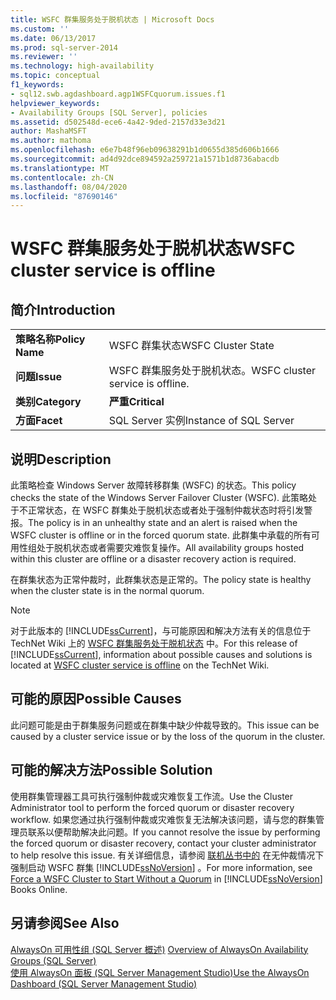 ```yaml
---
title: WSFC 群集服务处于脱机状态 | Microsoft Docs
ms.custom: ''
ms.date: 06/13/2017
ms.prod: sql-server-2014
ms.reviewer: ''
ms.technology: high-availability
ms.topic: conceptual
f1_keywords:
- sql12.swb.agdashboard.agp1WSFCquorum.issues.f1
helpviewer_keywords:
- Availability Groups [SQL Server], policies
ms.assetid: d502548d-ece6-4a42-9ded-2157d33e3d21
author: MashaMSFT
ms.author: mathoma
ms.openlocfilehash: e6e7b48f96eb09638291b1d0655d385d606b1666
ms.sourcegitcommit: ad4d92dce894592a259721a1571b1d8736abacdb
ms.translationtype: MT
ms.contentlocale: zh-CN
ms.lasthandoff: 08/04/2020
ms.locfileid: "87690146"
---
```

# <a name="wsfc-cluster-service-is-offline"></a><span data-ttu-id="fa677-102">WSFC 群集服务处于脱机状态</span><span class="sxs-lookup"><span data-stu-id="fa677-102">WSFC cluster service is offline</span></span>
    
## <a name="introduction"></a><span data-ttu-id="fa677-103">简介</span><span class="sxs-lookup"><span data-stu-id="fa677-103">Introduction</span></span>  
  
|||  
|-|-|  
|<span data-ttu-id="fa677-104">**策略名称**</span><span class="sxs-lookup"><span data-stu-id="fa677-104">**Policy Name**</span></span>|<span data-ttu-id="fa677-105">WSFC 群集状态</span><span class="sxs-lookup"><span data-stu-id="fa677-105">WSFC Cluster State</span></span>|  
|<span data-ttu-id="fa677-106">**问题**</span><span class="sxs-lookup"><span data-stu-id="fa677-106">**Issue**</span></span>|<span data-ttu-id="fa677-107">WSFC 群集服务处于脱机状态。</span><span class="sxs-lookup"><span data-stu-id="fa677-107">WSFC cluster service is offline.</span></span>|  
|<span data-ttu-id="fa677-108">**类别**</span><span class="sxs-lookup"><span data-stu-id="fa677-108">**Category**</span></span>|<span data-ttu-id="fa677-109">**严重**</span><span class="sxs-lookup"><span data-stu-id="fa677-109">**Critical**</span></span>|  
|<span data-ttu-id="fa677-110">**方面**</span><span class="sxs-lookup"><span data-stu-id="fa677-110">**Facet**</span></span>|<span data-ttu-id="fa677-111">SQL Server 实例</span><span class="sxs-lookup"><span data-stu-id="fa677-111">Instance of SQL Server</span></span>|  
  
## <a name="description"></a><span data-ttu-id="fa677-112">说明</span><span class="sxs-lookup"><span data-stu-id="fa677-112">Description</span></span>  
 <span data-ttu-id="fa677-113">此策略检查 Windows Server 故障转移群集 (WSFC) 的状态。</span><span class="sxs-lookup"><span data-stu-id="fa677-113">This policy checks the state of the Windows Server Failover Cluster (WSFC).</span></span> <span data-ttu-id="fa677-114">此策略处于不正常状态，在 WSFC 群集处于脱机状态或者处于强制仲裁状态时将引发警报。</span><span class="sxs-lookup"><span data-stu-id="fa677-114">The policy is in an unhealthy state and an alert is raised when the WSFC cluster is offline or in the forced quorum state.</span></span> <span data-ttu-id="fa677-115">此群集中承载的所有可用性组处于脱机状态或者需要灾难恢复操作。</span><span class="sxs-lookup"><span data-stu-id="fa677-115">All availability groups hosted within this cluster are offline or a disaster recovery action is required.</span></span>  
  
 <span data-ttu-id="fa677-116">在群集状态为正常仲裁时，此群集状态是正常的。</span><span class="sxs-lookup"><span data-stu-id="fa677-116">The policy state is healthy when the cluster state is in the normal quorum.</span></span>  
  
> [!NOTE]  
>  <span data-ttu-id="fa677-117">对于此版本的 [!INCLUDE[ssCurrent](../../../includes/sscurrent-md.md)]，与可能原因和解决方法有关的信息位于 TechNet Wiki 上的 [WSFC 群集服务处于脱机状态](https://go.microsoft.com/fwlink/p/?LinkId=220849) 中。</span><span class="sxs-lookup"><span data-stu-id="fa677-117">For this release of [!INCLUDE[ssCurrent](../../../includes/sscurrent-md.md)], information about possible causes and solutions is located at [WSFC cluster service is offline](https://go.microsoft.com/fwlink/p/?LinkId=220849) on the TechNet Wiki.</span></span>  
  
## <a name="possible-causes"></a><span data-ttu-id="fa677-118">可能的原因</span><span class="sxs-lookup"><span data-stu-id="fa677-118">Possible Causes</span></span>  
 <span data-ttu-id="fa677-119">此问题可能是由于群集服务问题或在群集中缺少仲裁导致的。</span><span class="sxs-lookup"><span data-stu-id="fa677-119">This issue can be caused by a cluster service issue or by the loss of the quorum in the cluster.</span></span>  
  
## <a name="possible-solution"></a><span data-ttu-id="fa677-120">可能的解决方法</span><span class="sxs-lookup"><span data-stu-id="fa677-120">Possible Solution</span></span>  
 <span data-ttu-id="fa677-121">使用群集管理器工具可执行强制仲裁或灾难恢复工作流。</span><span class="sxs-lookup"><span data-stu-id="fa677-121">Use the Cluster Administrator tool to perform the forced quorum or disaster recovery workflow.</span></span> <span data-ttu-id="fa677-122">如果您通过执行强制仲裁或灾难恢复无法解决该问题，请与您的群集管理员联系以便帮助解决此问题。</span><span class="sxs-lookup"><span data-stu-id="fa677-122">If you cannot resolve the issue by performing the forced quorum or disaster recovery, contact your cluster administrator to help resolve this issue.</span></span> <span data-ttu-id="fa677-123">有关详细信息，请参阅 [联机丛书中的](../../../sql-server/failover-clusters/windows/force-a-wsfc-cluster-to-start-without-a-quorum.md) 在无仲裁情况下强制启动 WSFC 群集 [!INCLUDE[ssNoVersion](../../../includes/ssnoversion-md.md)] 。</span><span class="sxs-lookup"><span data-stu-id="fa677-123">For more information, see [Force a WSFC Cluster to Start Without a Quorum](../../../sql-server/failover-clusters/windows/force-a-wsfc-cluster-to-start-without-a-quorum.md) in [!INCLUDE[ssNoVersion](../../../includes/ssnoversion-md.md)] Books Online.</span></span>  
  
## <a name="see-also"></a><span data-ttu-id="fa677-124">另请参阅</span><span class="sxs-lookup"><span data-stu-id="fa677-124">See Also</span></span>  
 <span data-ttu-id="fa677-125">[AlwaysOn 可用性组 &#40;SQL Server 概述&#41;](overview-of-always-on-availability-groups-sql-server.md) </span><span class="sxs-lookup"><span data-stu-id="fa677-125">[Overview of AlwaysOn Availability Groups &#40;SQL Server&#41;](overview-of-always-on-availability-groups-sql-server.md) </span></span>  
 [<span data-ttu-id="fa677-126">使用 AlwaysOn 面板 (SQL Server Management Studio)</span><span class="sxs-lookup"><span data-stu-id="fa677-126">Use the AlwaysOn Dashboard &#40;SQL Server Management Studio&#41;</span></span>](use-the-always-on-dashboard-sql-server-management-studio.md)  
  
  
